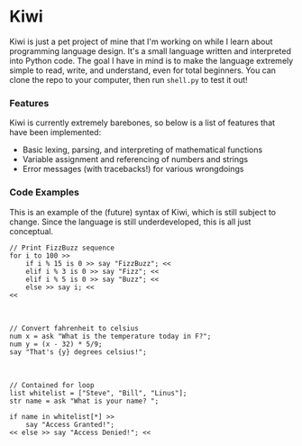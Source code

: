 # Kiwi
Kiwi is just a pet project of mine that I'm working on while I learn about programming language design. It's a small language written and interpreted into Python code. The goal I have in mind is to make the language extremely simple to read, write, and understand, even for total beginners. You can clone the repo to your computer, then run ``shell.py`` to test it out!

### Features
Kiwi is currently extremely barebones, so below is a list of features that have been implemented:
* Basic lexing, parsing, and interpreting of mathematical functions
* Variable assignment and referencing of numbers and strings
* Error messages (with tracebacks!) for various wrongdoings

### Code Examples
This is an example of the (future) syntax of Kiwi, which is still subject to change. Since the language is still underdeveloped, this is all just conceptual.

	// Print FizzBuzz sequence
	for i to 100 >>
		if i % 15 is 0 >> say "FizzBuzz"; <<
		elif i % 3 is 0 >> say "Fizz"; <<
		elif i % 5 is 0 >> say "Buzz"; <<
		else >> say i; <<
	<<
		
&nbsp;

	// Convert fahrenheit to celsius
	num x = ask "What is the temperature today in F?";
	num y = (x - 32) * 5/9;
	say "That's {y} degrees celsius!";

&nbsp;

	// Contained for loop
	list whitelist = ["Steve", "Bill", "Linus"];
	str name = ask "What is your name? ";

	if name in whitelist[*] >>
		say "Access Granted!";
	<< else >> say "Access Denied!"; <<
